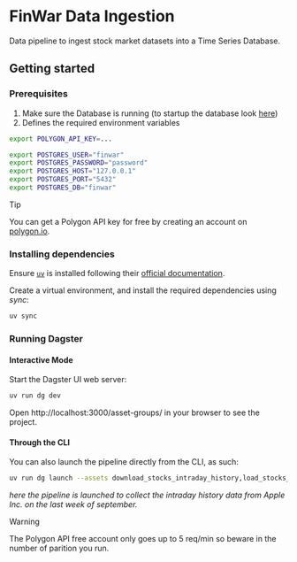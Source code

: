 # FinWar Data Ingestion

Data pipeline to ingest stock market datasets into a Time Series Database.

## Getting started

### Prerequisites

1. Make sure the Database is running (to startup the database look [here](../README.md#running-only-the-database))
2. Defines the required environment variables

```sh
export POLYGON_API_KEY=...

export POSTGRES_USER="finwar"
export POSTGRES_PASSWORD="password"
export POSTGRES_HOST="127.0.0.1"
export POSTGRES_PORT="5432"
export POSTGRES_DB="finwar"
```


> [!TIP]
> You can get a Polygon API key for free by creating an account on [polygon.io](https://polygon.io/).

### Installing dependencies

Ensure [`uv`](https://docs.astral.sh/uv/) is installed following their [official documentation](https://docs.astral.sh/uv/getting-started/installation/).

Create a virtual environment, and install the required dependencies using _sync_:

```bash
uv sync
```


### Running Dagster

#### Interactive Mode

Start the Dagster UI web server:

```bash
uv run dg dev
```

Open http://localhost:3000/asset-groups/ in your browser to see the project.

#### Through the CLI

You can also launch the pipeline directly from the CLI, as such:

```bash
uv run dg launch --assets download_stocks_intraday_history,load_stocks_intraday_history --partition 'AAPL|2025-09-21'
```

*here the pipeline is launched to collect the intraday history data from Apple Inc. on the last week of september.*

> [!WARNING]  
> The Polygon API free account only goes up to 5 req/min so beware in the number of parition you run.
